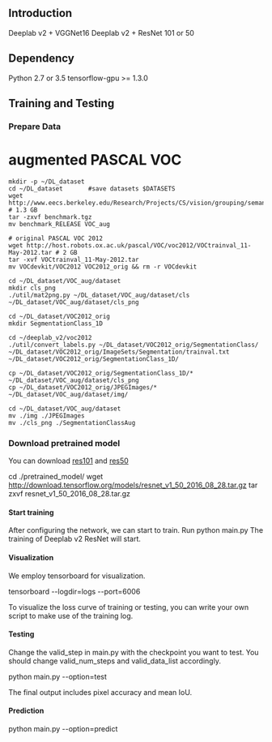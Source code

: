 ## Introduction  

Deeplab v2 + VGGNet16
Deeplab v2 + ResNet 101 or 50

## Dependency
Python 2.7 or 3.5
tensorflow-gpu >= 1.3.0

## Training and Testing

### Prepare Data
# augmented PASCAL VOC
```
mkdir -p ~/DL_dataset
cd ~/DL_dataset       #save datasets $DATASETS
wget http://www.eecs.berkeley.edu/Research/Projects/CS/vision/grouping/semantic_contours/benchmark.tgz # 1.3 GB
tar -zxvf benchmark.tgz
mv benchmark_RELEASE VOC_aug

# original PASCAL VOC 2012
wget http://host.robots.ox.ac.uk/pascal/VOC/voc2012/VOCtrainval_11-May-2012.tar # 2 GB
tar -xvf VOCtrainval_11-May-2012.tar
mv VOCdevkit/VOC2012 VOC2012_orig && rm -r VOCdevkit

cd ~/DL_dataset/VOC_aug/dataset
mkdir cls_png
./util/mat2png.py ~/DL_dataset/VOC_aug/dataset/cls ~/DL_dataset/VOC_aug/dataset/cls_png

cd ~/DL_dataset/VOC2012_orig
mkdir SegmentationClass_1D

cd ~/deeplab_v2/voc2012
./util/convert_labels.py ~/DL_dataset/VOC2012_orig/SegmentationClass/   ~/DL_dataset/VOC2012_orig/ImageSets/Segmentation/trainval.txt  ~/DL_dataset/VOC2012_orig/SegmentationClass_1D/

cp ~/DL_dataset/VOC2012_orig/SegmentationClass_1D/* ~/DL_dataset/VOC_aug/dataset/cls_png
cp ~/DL_dataset/VOC2012_orig/JPEGImages/* ~/DL_dataset/VOC_aug/dataset/img/

cd ~/DL_dataset/VOC_aug/dataset
mv ./img ./JPEGImages
mv ./cls_png ./SegmentationClassAug

```
### Download pretrained model
You can download [res101](http://download.tensorflow.org/models/resnet_v1_101_2016_08_28.tar.gz) and [res50](http://download.tensorflow.org/models/resnet_v1_50_2016_08_28.tar.gz)

cd ./pretrained_model/
wget http://download.tensorflow.org/models/resnet_v1_50_2016_08_28.tar.gz
tar zxvf resnet_v1_50_2016_08_28.tar.gz

#### Start training

After configuring the network, we can start to train. Run
python main.py
The training of Deeplab v2 ResNet will start.

#### Visualization

We employ tensorboard for visualization.

tensorboard --logdir=logs --port=6006

To visualize the loss curve of training or testing, you can write your own script to make use of the training log.

#### Testing

Change the valid_step in main.py with the checkpoint you want to test. 
You should change valid_num_steps and valid_data_list accordingly. 

python main.py --option=test

The final output includes pixel accuracy and mean IoU.

#### Prediction


python main.py --option=predict
